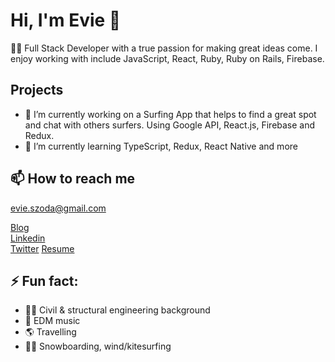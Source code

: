 # Hi, I'm Evie 👋

👩‍💻 Full Stack Developer with a true passion for making great ideas come. I enjoy working with include JavaScript, React, Ruby, Ruby on Rails, Firebase.

## Projects

- 🔭 I’m currently working on a Surfing App that helps to find a great spot and chat with others surfers. Using Google API, React.js, Firebase and Redux.
- 🌱 I’m currently learning TypeScript, Redux, React Native and more

## 📫 How to reach me

 evie.szoda@gmail.com
 
 [Blog](https://medium.com/@evelineszoda)  
 [Linkedin](https://www.linkedin.com/in/eveline-szoda)  
 [Twitter](https://twitter.com/EvelineSzoda)
 [Resume](https://learn.co/delightful-patch-1631/resume)
 
## ⚡ Fun fact: 
 
- 👷‍♀️ Civil & structural engineering background
- 🎹 EDM music 
- 🌎 Travelling
- 🏄‍♀️ Snowboarding, wind/kitesurfing
 
 
<!--
**ewelinaszoda/ewelinaszoda** is a ✨ _special_ ✨ repository because its `README.md` (this file) appears on your GitHub profile.

Here are some ideas to get you started:

- 🔭 I’m currently working on ...
- 🌱 I’m currently learning ...
- 👯 I’m looking to collaborate on ...
- 🤔 I’m looking for help with ...
- 💬 Ask me about ...
- 📫 How to reach me: ...
- 😄 Pronouns: ...
- ⚡ Fun fact: ...
-->

